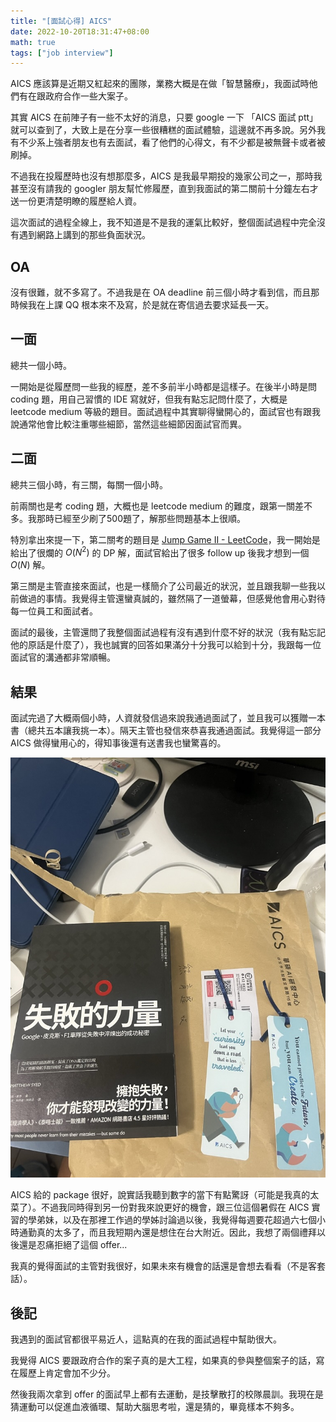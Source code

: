 ```yaml
---
title: "[面試心得] AICS"
date: 2022-10-20T18:31:47+08:00
math: true
tags: ["job interview"]
---
```


AICS 應該算是近期又紅起來的團隊，業務大概是在做「智慧醫療」，我面試時他們有在跟政府合作一些大案子。

其實 AICS 在前陣子有一些不太好的消息，只要 google 一下 「AICS 面試 ptt」就可以查到了，大致上是在分享一些很糟糕的面試體驗，這邊就不再多說。另外我有不少系上強者朋友也有去面試，看了他們的心得文，有不少都是被無聲卡或者被刷掉。

不過我在投履歷時也沒有想那麼多，AICS 是我最早期投的幾家公司之一，那時我甚至沒有請我的 googler 朋友幫忙修履歷，直到我面試的第二關前十分鐘左右才送一份更清楚明瞭的履歷給人資。

這次面試的過程全線上，我不知道是不是我的運氣比較好，整個面試過程中完全沒有遇到網路上講到的那些負面狀況。

## OA

沒有很難，就不多寫了。不過我是在 OA deadline 前三個小時才看到信，而且那時候我在上課 QQ 根本來不及寫，於是就在寄信過去要求延長一天。

## 一面

總共一個小時。

一開始是從履歷問一些我的經歷，差不多前半小時都是這樣子。在後半小時是問 coding 題，用自己習慣的 IDE 寫就好，但我有點忘記問什麼了，大概是 leetcode medium 等級的題目。面試過程中其實聊得蠻開心的，面試官也有跟我說通常他會比較注重哪些細節，當然這些細節因面試官而異。

## 二面

總共三個小時，有三關，每關一個小時。

前兩關也是考 coding 題，大概也是 leetcode medium 的難度，跟第一關差不多。我那時已經至少刷了500題了，解那些問題基本上很順。

特別拿出來提一下，第二關考的題目是 [Jump Game II - LeetCode](https://leetcode.com/problems/jump-game-ii/)，我一開始是給出了很爛的 $O(N^2)$ 的 DP 解，面試官給出了很多 follow up 後我才想到一個 $O(N)$ 解。

第三關是主管直接來面試，也是一樣簡介了公司最近的狀況，並且跟我聊一些我以前做過的事情。我覺得主管還蠻真誠的，雖然隔了一道螢幕，但感覺他會用心對待每一位員工和面試者。

面試的最後，主管還問了我整個面試過程有沒有遇到什麼不好的狀況（我有點忘記他的原話是什麼了），我也誠實的回答如果滿分十分我可以給到十分，我跟每一位面試官的溝通都非常順暢。

## 結果

面試完過了大概兩個小時，人資就發信過來說我通過面試了，並且我可以獲贈一本書（總共五本讓我挑一本）。隔天主管也發信來恭喜我通過面試。我覺得這一部分 AICS 做得蠻用心的，得知事後還有送書我也蠻驚喜的。

![獲贈的書](book.jpeg)

AICS 給的 package 很好，說實話我聽到數字的當下有點驚訝（可能是我真的太菜了）。不過我同時得到另一份對我來說更好的機會，跟三位這個暑假在 AICS 實習的學弟妹，以及在那裡工作過的學姊討論過以後，我覺得每週要花超過六七個小時通勤真的太多了，而且我短期內還是想住在台大附近。因此，我想了兩個禮拜以後還是忍痛拒絕了這個 offer...

我真的覺得面試的主管對我很好，如果未來有機會的話還是會想去看看（不是客套話）。

## 後記

我遇到的面試官都很平易近人，這點真的在我的面試過程中幫助很大。

我覺得 AICS 要跟政府合作的案子真的是大工程，如果真的參與整個案子的話，寫在履歷上肯定會加不少分。

然後我兩次拿到 offer 的面試早上都有去運動，是技擊散打的校隊晨訓。我現在是猜運動可以促進血液循環、幫助大腦思考啦，還是猜的，畢竟樣本不夠多。
